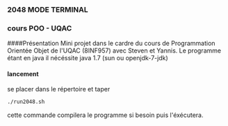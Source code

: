### 2048 MODE TERMINAL
### cours POO - UQAC

####Présentation
Mini projet dans le cardre du cours de Programmation Orientée Objet de l'UQAC (8INF957) avec Steven et Yannis.
Le programme étant en java il nécéssite java 1.7 (sun ou openjdk-7-jdk)

#### lancement
se placer dans le répertoire et taper
```bash
./run2048.sh
```
cette commande compilera le programme si besoin puis l'éxécutera.